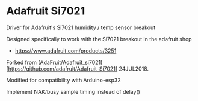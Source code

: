 Adafruit Si7021
===============

Driver for Adafruit's Si7021 humidity / temp sensor breakout

Designed specifically to work with the Si7021 breakout in the adafruit shop

   * https://www.adafruit.com/products/3251
   
Forked from (AdaFruit/Adafruit_si7021)[https://github.com/adafruit/Adafruit_Si7021] 24JUL2018.

Modified for compatibility with Arduino-esp32

Implement NAK/busy sample timing instead of delay()
